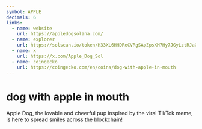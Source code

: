 ```yaml
---
symbol: APPLE
decimals: 6
links:
  - name: website
    url: https://appledogsolana.com/
  - name: explorer
    url: https://solscan.io/token/H33XL6HHDReCVRgSApZpsXM7Hy7JGyLztRJaGxjapump
  - name: x
    url: https://x.com/Apple_Dog_Sol
  - name: coingecko
    url: https://coingecko.com/en/coins/dog-with-apple-in-mouth
---
```


# dog with apple in mouth

Apple Dog, the lovable and cheerful pup inspired by the viral TikTok meme, is here to spread smiles across the blockchain!
